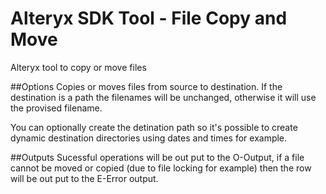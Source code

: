 # Alteryx SDK Tool - File Copy and Move
Alteryx tool to copy or move files

##Options
Copies or moves files from source to destination. If the destination is a path the filenames will be unchanged, otherwise it will use the provised filename.

You can optionally create the detination path so it's possible to create dynamic destination directories using dates and times for example.

##Outputs
Sucessful operations will be out put to the O-Output, if a file cannot be moved or copied (due to file locking for example) then the row will be out put to the E-Error output.
